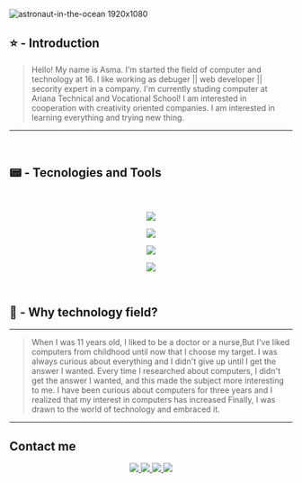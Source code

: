 ![astronaut-in-the-ocean 1920x1080](https://github.com/user-attachments/assets/b723457a-7c42-4579-ae41-8ab2b1e3e7d2)
<br>
## ⭐ - Introduction
> Hello! My name is Asma.
> I'm started the field of computer and technology at 16.
> I like working as debuger || web developer || secority expert in a company.
> I'm currently studing computer at Ariana Technical and Vocational School!
> I am interested in cooperation with creativity oriented companies.
> I am interested in learning everything and trying new thing. 
---
<br>

## 📟 - Tecnologies and Tools
<br>
<p align="center">
  <a href="https://skillicons.dev">
    <img src="https://skillicons.dev/icons?i=git,cs,html,github,visualstudio" />
  </a>
</p>
<p align="center">
  <a href="https://skillicons.dev">
    <img src="https://skillicons.dev/icons?i=vscode,ai,pycharm,css,figma" />
  </a>
</p>
<p align="center">
  <a href="https://skillicons.dev">
    <img src="https://skillicons.dev/icons?i=ae,bootstrap,codepen,kali,js" />
  </a>
</p>
<p align="center">
  <a href="https://skillicons.dev">
    <img src="https://skillicons.dev/icons?i=ps,windows" />
  </a>
</p>
  </a>
</p>
<br>

## 🤔 - Why technology field?

---
> When I was 11 years old, I liked to be a doctor or a nurse,But I've liked computers from childhood until now that I choose my target.
I was always curious about everything and I didn't give up until I get the answer I wanted. Every time I researched about computers,
> I didn't get the answer I wanted, and this made the subject more interesting to me.
> I have been curious about computers for three years and I realized that my interest in computers has increased
> Finally, I was drawn to the world of technology and embraced it.
---

## Contact me
<p align="center">
   <a href="https://stackoverflow.com/users/22448256/asma-jamshidian">
    <img src="https://skillicons.dev/icons?i=stackoverflow" />
  </a>
  </a>
  <a href="mailto:jamshidiana154@gmail.com">
    <img src="https://skillicons.dev/icons?i=gmail"/>
  </a>
  <a href="https://discord.com/channels/@me">
    <img src="https://skillicons.dev/icons?i=discord"/><a href="https://www.linkedin.com/in/asma-jamshidian-b5a458292/">     
  <img src="https://skillicons.dev/icons?i=linkedin" />
    
  </a> 
  </a>
</p>







 


